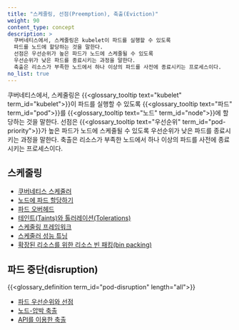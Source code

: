```yaml
---
title: "스케줄링, 선점(Preemption), 축출(Eviction)"
weight: 90
content_type: concept
description: >
  쿠버네티스에서, 스케줄링은 kubelet이 파드를 실행할 수 있도록 
  파드를 노드에 할당하는 것을 말한다.
  선점은 우선순위가 높은 파드가 노드에 스케줄될 수 있도록 
  우선순위가 낮은 파드를 종료시키는 과정을 말한다.
  축출은 리소스가 부족한 노드에서 하나 이상의 파드를 사전에 종료시키는 프로세스이다.
no_list: true
---
```


쿠버네티스에서, 스케줄링은 {{<glossary_tooltip text="kubelet" term_id="kubelet">}}이 파드를 실행할 수 있도록 
{{<glossary_tooltip text="파드" term_id="pod">}}를 
{{<glossary_tooltip text="노드" term_id="node">}}에 할당하는 것을 말한다.
선점은 {{<glossary_tooltip text="우선순위" term_id="pod-priority">}}가 높은 파드가 노드에 스케줄될 수 있도록 
우선순위가 낮은 파드를 종료시키는 과정을 말한다.
축출은 리소스가 부족한 노드에서 하나 이상의 파드를 사전에 종료시키는 프로세스이다.

## 스케줄링

* [쿠버네티스 스케줄러](/ko/docs/concepts/scheduling-eviction/kube-scheduler/)
* [노드에 파드 할당하기](/ko/docs/concepts/scheduling-eviction/assign-pod-node/)
* [파드 오버헤드](/ko/docs/concepts/scheduling-eviction/pod-overhead/)
* [테인트(Taints)와 톨러레이션(Tolerations)](/ko/docs/concepts/scheduling-eviction/taint-and-toleration/)
* [스케줄링 프레임워크](/docs/concepts/scheduling-eviction/scheduling-framework/)
* [스케줄러 성능 튜닝](/ko/docs/concepts/scheduling-eviction/scheduler-perf-tuning/)
* [확장된 리소스를 위한 리소스 빈 패킹(bin packing)](/ko/docs/concepts/scheduling-eviction/resource-bin-packing/)

## 파드 중단(disruption)

{{<glossary_definition term_id="pod-disruption" length="all">}}

* [파드 우선순위와 선점](/ko/docs/concepts/scheduling-eviction/pod-priority-preemption/)
* [노드-압박 축출](/docs/concepts/scheduling-eviction/node-pressure-eviction/)
* [API를 이용한 축출](/ko/docs/concepts/scheduling-eviction/api-eviction/)
